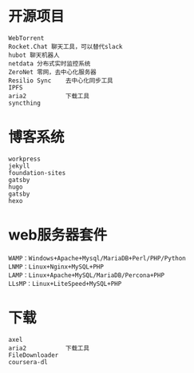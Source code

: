 # 开源项目
    WebTorrent
    Rocket.Chat 聊天工具，可以替代slack
    hubot 聊天机器人
    netdata 分布式实时监控系统
    ZeroNet 零网，去中心化服务器
    Resilio Sync    去中心化同步工具
    IPFS
    aria2           下载工具
    syncthing
# 博客系统
    workpress
    jekyll
    foundation-sites
    gatsby
    hugo
    gatsby
    hexo
# web服务器套件
    WAMP：Windows+Apache+Mysql/MariaDB+Perl/PHP/Python
    LNMP：Linux+Nginx+MySQL+PHP
    LAMP：Linux+Apache+MySQL/MariaDB/Percona+PHP
    LLsMP：Linux+LiteSpeed+MySQL+PHP
# 下载
	axel
    aria2           下载工具
	FileDownloader
	coursera-dl
